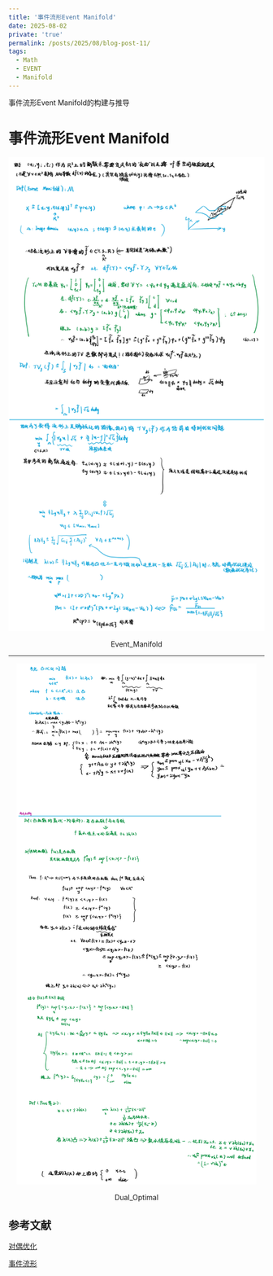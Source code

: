 ```yaml
---
title: '事件流形Event Manifold'
date: 2025-08-02
private: 'true'
permalink: /posts/2025/08/blog-post-11/
tags:
  - Math
  - EVENT
  - Manifold
---
```



事件流形Event Manifold的构建与推导






#  事件流形Event Manifold
<div style="text-align: center;">
  <img src='/images/Event_Manifold/Event_Manifold_onenote.png'>
  <p>Event_Manifold</p>
</div>

---

<div style="text-align: center;">
  <img src='/images/Event_Manifold/Dual_Optimal_onenote.png'>
  <p>Dual_Optimal</p>
</div>

## 参考文献
[对偶优化](https://zhuanlan.zhihu.com/p/389023704)

[事件流形](https://DoubiCan.github.io/files/Real-Time%Intensity-Image%Reconstruction%for%Event%Cameras%Using%Manifold%Regularisation2018事件时间面流形_图像强度重建IJCV中科院2区.pdf)
